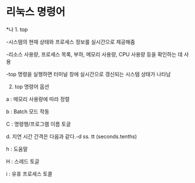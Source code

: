 # 리눅스 명령어
*나 1. top


-시스템의 현재 상태와 프로세스 정보를 실시간으로 제공해줌

-리소스 사용량, 프로세스 목록, 부하, 메모리 사용량, CPU 사용량 등을 확인하는 데 사용

-top 명령을 실행하면 터미널 창에 실시간으로 갱신되는 시스템 상태가 나타남

2. top 명령어 옵션

a : 메모리 사용량에 따라 정렬

b : Batch 모드 작동

C : 명령행/프로그램 이름 토글

d. 지연 시간 간격은 다음과 같다.-d ss. tt (seconds.tenths)

h : 도움말

H : 스레드 토글

i : 유휴 프로세스 토콜

